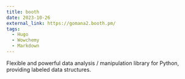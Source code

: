 ```yaml
---
title: booth
date: 2023-10-26
external_link: https://gomana2.booth.pm/
tags:
  - Hugo
  - Wowchemy
  - Markdown
---
```


Flexible and powerful data analysis / manipulation library for Python, providing labeled data structures.

<!--more-->
